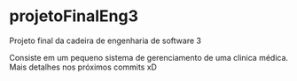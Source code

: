 # projetoFinalEng3
Projeto final da cadeira de engenharia de software 3

Consiste em um pequeno sistema de gerenciamento de uma clinica médica. Mais detalhes nos próximos commits xD
